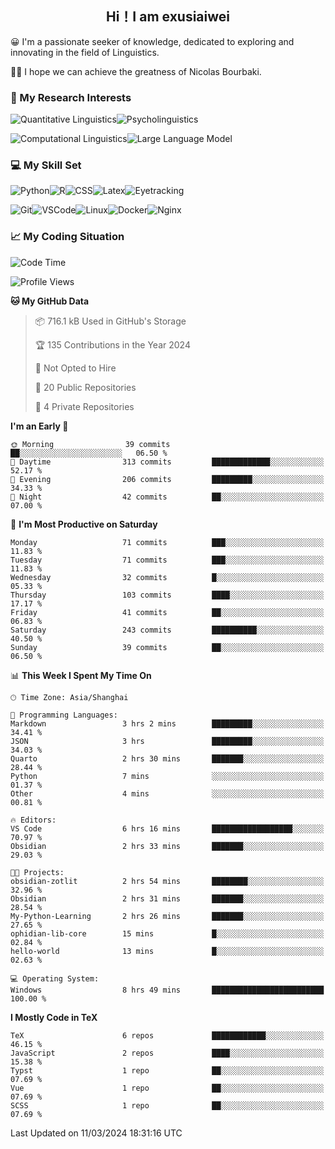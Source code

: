   

## <div align="center">Hi！I am exusiaiwei</div>  

😀 I'm a passionate seeker of knowledge, dedicated to exploring and innovating in the field of Linguistics.

🙋‍♂️ I hope we can achieve the greatness of Nicolas Bourbaki.

### 🔬 My Research Interests  

![Quantitative Linguistics](https://img.shields.io/badge/Quantitative%20Linguistics-%230072CC.svg?&style=for-the-badge&logo=appveyor&logoColor=white)![Psycholinguistics](https://img.shields.io/badge/Psycholinguistics-%2301a3a1.svg?&style=for-the-badge&logo=AWS%20Amplify&logoColor=white)

![Computational Linguistics](https://img.shields.io/badge/Computational%20Linguistics-%231877F2.svg?&style=for-the-badge&logo=Markdown&logoColor=white)![Large Language Model](https://img.shields.io/badge/Large%20Language%20Model-%23F76300.svg?&style=for-the-badge&logo=Android&logoColor=white)

### 💻 My Skill Set

![Python](https://img.shields.io/badge/Python-%2314354C.svg?style=for-the-badge&logo=python&logoColor=white&color=2AB3E3)![R](https://img.shields.io/badge/-R-276DC3?style=for-the-badge&logo=r&logoColor=white)![CSS](https://img.shields.io/badge/-CSS-1572B6?style=for-the-badge&logo=css3&logoColor=white)![Latex](https://img.shields.io/badge/-Latex-008080?style=for-the-badge&logo=latex&logoColor=white)![Eyetracking](https://img.shields.io/badge/Eyetracking-%230078D6?style=for-the-badge&logo=SearXNG&logoColor=#3050FF)

![Git](https://img.shields.io/badge/-Git-F05032?style=for-the-badge&logo=git&logoColor=white)![VSCode](https://img.shields.io/badge/-VSCode-007ACC?style=for-the-badge&logo=visual-studio-code&logoColor=white)![Linux](https://img.shields.io/badge/-Linux-FCC624?style=for-the-badge&logo=linux&logoColor=black)![Docker](https://img.shields.io/badge/-Docker-2496ED?style=for-the-badge&logo=docker&logoColor=white)![Nginx](https://img.shields.io/badge/-Nginx-009639?style=for-the-badge&logo=nginx&logoColor=white)

### 📈 My Coding Situation

<!--START_SECTION:waka-->
![Code Time](http://img.shields.io/badge/Code%20Time-57%20hrs%2032%20mins-blue)

![Profile Views](http://img.shields.io/badge/Profile%20Views-0-blue)

**🐱 My GitHub Data** 

> 📦 716.1 kB Used in GitHub's Storage 
 > 
> 🏆 135 Contributions in the Year 2024
 > 
> 🚫 Not Opted to Hire
 > 
> 📜 20 Public Repositories 
 > 
> 🔑 4 Private Repositories 
 > 
**I'm an Early 🐤** 

```text
🌞 Morning                39 commits          ██░░░░░░░░░░░░░░░░░░░░░░░   06.50 % 
🌆 Daytime                313 commits         █████████████░░░░░░░░░░░░   52.17 % 
🌃 Evening                206 commits         █████████░░░░░░░░░░░░░░░░   34.33 % 
🌙 Night                  42 commits          ██░░░░░░░░░░░░░░░░░░░░░░░   07.00 % 
```
📅 **I'm Most Productive on Saturday** 

```text
Monday                   71 commits          ███░░░░░░░░░░░░░░░░░░░░░░   11.83 % 
Tuesday                  71 commits          ███░░░░░░░░░░░░░░░░░░░░░░   11.83 % 
Wednesday                32 commits          █░░░░░░░░░░░░░░░░░░░░░░░░   05.33 % 
Thursday                 103 commits         ████░░░░░░░░░░░░░░░░░░░░░   17.17 % 
Friday                   41 commits          ██░░░░░░░░░░░░░░░░░░░░░░░   06.83 % 
Saturday                 243 commits         ██████████░░░░░░░░░░░░░░░   40.50 % 
Sunday                   39 commits          ██░░░░░░░░░░░░░░░░░░░░░░░   06.50 % 
```


📊 **This Week I Spent My Time On** 

```text
🕑︎ Time Zone: Asia/Shanghai

💬 Programming Languages: 
Markdown                 3 hrs 2 mins        █████████░░░░░░░░░░░░░░░░   34.41 % 
JSON                     3 hrs               █████████░░░░░░░░░░░░░░░░   34.03 % 
Quarto                   2 hrs 30 mins       ███████░░░░░░░░░░░░░░░░░░   28.44 % 
Python                   7 mins              ░░░░░░░░░░░░░░░░░░░░░░░░░   01.37 % 
Other                    4 mins              ░░░░░░░░░░░░░░░░░░░░░░░░░   00.81 % 

🔥 Editors: 
VS Code                  6 hrs 16 mins       ██████████████████░░░░░░░   70.97 % 
Obsidian                 2 hrs 33 mins       ███████░░░░░░░░░░░░░░░░░░   29.03 % 

🐱‍💻 Projects: 
obsidian-zotlit          2 hrs 54 mins       ████████░░░░░░░░░░░░░░░░░   32.96 % 
Obsidian                 2 hrs 31 mins       ███████░░░░░░░░░░░░░░░░░░   28.54 % 
My-Python-Learning       2 hrs 26 mins       ███████░░░░░░░░░░░░░░░░░░   27.65 % 
ophidian-lib-core        15 mins             █░░░░░░░░░░░░░░░░░░░░░░░░   02.84 % 
hello-world              13 mins             █░░░░░░░░░░░░░░░░░░░░░░░░   02.63 % 

💻 Operating System: 
Windows                  8 hrs 49 mins       █████████████████████████   100.00 % 
```

**I Mostly Code in TeX** 

```text
TeX                      6 repos             ████████████░░░░░░░░░░░░░   46.15 % 
JavaScript               2 repos             ████░░░░░░░░░░░░░░░░░░░░░   15.38 % 
Typst                    1 repo              ██░░░░░░░░░░░░░░░░░░░░░░░   07.69 % 
Vue                      1 repo              ██░░░░░░░░░░░░░░░░░░░░░░░   07.69 % 
SCSS                     1 repo              ██░░░░░░░░░░░░░░░░░░░░░░░   07.69 % 
```




 Last Updated on 11/03/2024 18:31:16 UTC
<!--END_SECTION:waka-->
